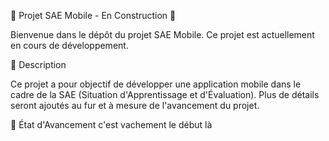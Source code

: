 🚧 Projet SAE Mobile - En Construction 🚧

Bienvenue dans le dépôt du projet SAE Mobile. Ce projet est actuellement en cours de développement.

📌 Description

Ce projet a pour objectif de développer une application mobile dans le cadre de la SAE (Situation d'Apprentissage et d'Évaluation). Plus de détails seront ajoutés au fur et à mesure de l'avancement du projet.

📅 État d'Avancement
c'est vachement le début là
